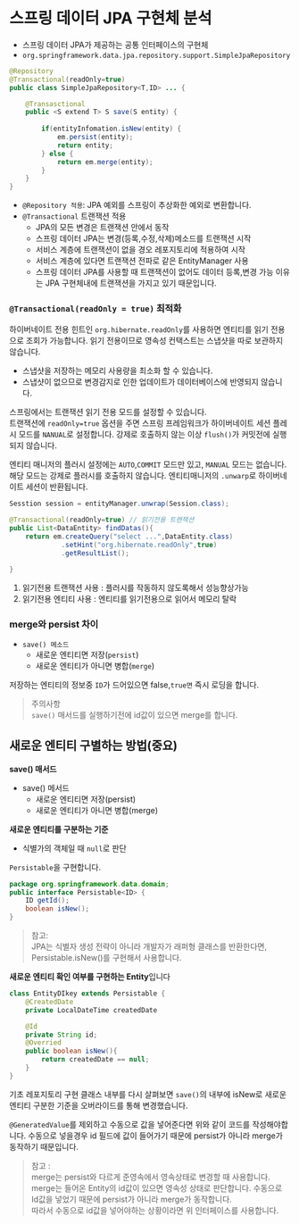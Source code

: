 # 스프링 데이터 JPA 구현체 분석 
+ 스프링 데이터 JPA가 제공하는 공통 인터페이스의 구현체
+ `org.springframework.data.jpa.repository.support.SimpleJpaRepository`  

```Java
@Repository
@Transactional(readOnly=true)
public class SimpleJpaRepository<T,ID> ... {

    @Transasctional
    public <S extend T> S save(S entity) {
        
        if(entityInfomation.isNew(entity) {
            em.persist(entity);
            return entity;
        } else {
            return em.merge(entity);
        }                         
    }
}

```
+ `@Repository 적용`: JPA 예외를 스프링이 추상화한 예외로 변환합니다.
+ `@Transactional` 트랜잭션 적용
  + JPA의 모든 변경은 트랜잭션 안에서 동작
  + 스프링 데이터 JPA는 변경(등록,수정,삭제)메소드를 트랜잭션 시작
  + 서비스 계층에 트랜잭션이 없을 경오 레포지토리에 적용하여 시작
  + 서비스 계층에 있다면 트랜잭션 전파로 같은 EntityManager 사용
  + 스프링 데이터 JPA를 사용할 때 트랜잭션이 없어도 데이터 등록,변경 가능
    이유는 JPA 구현체내에 트랜잭션을 가지고 있기 때문입니다.   

### `@Transactional(readOnly = true)` 최적화  
하이버네이트 전용 힌트인 `org.hibernate.readOnly`를 사용하면 엔티티를 읽기 전용으로 조회가 가능합니다. 
읽기 전용이므로 영속성 컨택스트는 스냅샷을 따로 보관하지 않습니다. 
+ 스냅샷을 저장하는 메모리 사용량을 최소화 할 수 있습니다.
+ 스냅샷이 없으므로 변경감지로 인한 업데이트가 데이터베이스에 반영되지 않습니다.  
  
스프링에서는 트랜잭션 읽기 전용 모드를 설정할 수 있습니다.  
트랜잭션에 `readOnly=true` 옵션을 주면 스프링 프레임워크가 하이버네이트 세션 플레시 모드를 
`NANUAL`로 설정합니다. 강제로 호출하지 않는 이상 `flush()`가 커밋전에 실행되지 않습니다.  
  
엔티티 매니저의 플러시 설정에는 `AUTO`,`COMMIT` 모드만 있고, `MANUAL` 모드는 없습니다.  
해당 모드는 강제로 플러시를 호출하지 않습니다. 
엔티티매니저의 `.unwarp`로 하이버네이트 세션이 반환됩니다.  
```Java
Sesstion session = entityManager.unwrap(Session.class);
```  
```Java  
@Transactional(readOnly=true) // 읽기전용 트랜잭션
public List<DataEntity> findDatas(){
    return em.createQuery("select ...",DataEntity.class)
             .setHint("org.hibernate.readOnly",true)
             .getResultList();

}
```
1. 읽기전용 트랜잭션 사용 : 플러시를 작동하지 않도록해서 성능향상가능
2. 읽기전용 엔티티 사용 : 엔티티를 읽기전용으로 읽어서 메모리 탈락

### merge와 persist 차이
+ `save() 메소드`
  + 새로운 엔티티면 저장(`persist`)
  + 새로운 엔티티가 아니면 병합(`merge`)  
  
저장하는 엔티티의 정보중 `ID`가 드어있으면 false,`true면` 즉시 로딩을 합니다.  

> 주의사항  
> `save()` 매서드를 실행하기전에 id값이 있으면 merge를 합니다.  


## 새로운 엔티티 구별하는 방법(중요)
**save() 매서드**  
+ save() 메서드 
    + 새로운 엔티티면 저장(persist)
    + 새로운 엔티티가 아니면 병합(merge) 

**새로운 엔티티를 구분하는 기준**  
+ 식별가의 객체일 때 `null`로 판단
  
`Persistable`을 구현합니다.  
```Java
package org.springframework.data.domain; 
public interface Persistable<ID> {
    ID getId(); 
    boolean isNew();
}
```
> 참고:  
    JPA는 식별자 생성 전략이 아니라 개발자가 래퍼형 클래스를 반환한다면, 
>   Persistable.isNew()를 구현해서 사용합니다.
  
**새로운 엔티티 확인 여부를 구현하는 Entity**입니다  
```Java
class EntityDIkey extends Persistable {
    @CreatedDate
    private LocalDateTime createdDate

    @Id
    private String id;
    @Overried
    public boolean isNew(){
        return createdDate == null;
    }
}
```
기초 레포지토리 구현 클래스 내부를 다시 살펴보면 
`save()`의 내부에 isNew로 새로운 엔티티 구분한 기준을 오버라이드를 통해 변경했습니다.  
  
`@GeneratedValue`를 제외하고 수동으로 값을 넣어준다면 위와 같이 코드를 작성해야합니다. 
수동으로 넣을경우 id 필드에 값이 들어가기 때문에 persist가 아니라 merge가 동작하기 때문입니다.  
  
> 참고 :  
> merge는 persist와 다르게 준영속에서 영속상태로 변경할 때 사용합니다.
> merge는 들어온 Entity의 id값이 있으면 영속성 상태로 판단합니다.
> 수동으로 Id값을 넣었기 때문에 persist가 아니라 merge가 동작합니다.  
> 따라서 수동으로 id값을 넣어야하는 상황이라면 위 인터페이스를 사용합니다.  
>  
